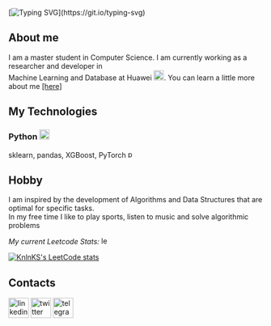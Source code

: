 [![Typing SVG](https://readme-typing-svg.herokuapp.com?color=010506&size=30&duration=8000&background=5E6DFF00&width=1200&height=100&lines=Hi.+My+name+is+Sergey+'zinchse'+Zinchenko.;I+am+interested+in+Algorithms+and+Machine+Learning.;)](https://git.io/typing-svg)

## About me

I am a master student in Computer Science. I am currently working as a  researcher and developer in \
Machine Learning and Database at Huawei [<img src='https://cdn.jsdelivr.net/npm/simple-icons@3.0.1/icons/huawei.svg' alt='huawei' height='20'>](https://career.huawei.ru/rri/en/).
You can learn a little more about me [[here]](https://zinchse.github.io)

## My Technologies

### Python [<img src='https://cdn.jsdelivr.net/npm/simple-icons@3.0.1/icons/python.svg' alt='python' height='20'>](https://www.python.org/?hl=EN)
sklearn, pandas, XGBoost, PyTorch [<img src='https://cdn.jsdelivr.net/npm/simple-icons@3.0.1/icons/pytorch.svg' alt='pytorch' height='15'>](https://pytorch.org/)
<!-- ### C++ [<img src='https://user-images.githubusercontent.com/58306690/180310746-aaae61b3-af60-4eed-a128-3dbe3e4cc8f2.svg' alt = 'cplusplus' height='20'>](https://cplusplus.com/) -->


## Hobby

I am inspired by the development of Algorithms and Data Structures that are optimal for specific tasks.\
In my free time I like to play sports, listen to music and solve algorithmic problems

*My current Leetcode Stats:* [<img src='https://user-images.githubusercontent.com/58306690/180311354-f9a2022a-9ddb-4085-9aeb-3bec75bdef47.svg' alt = 'leetcode' height='15'>](https://leetcode.com/zinchse/)

[![KnlnKS's LeetCode stats](https://leetcode-stats-six.vercel.app/api?username=zinchse)](https://github.com/KnlnKS/leetcode-stats)

## Contacts

[<img src='https://cdn.jsdelivr.net/npm/simple-icons@3.0.1/icons/linkedin.svg' alt='linkedin' height='40'>](https://www.linkedin.com/in/zinchse/)  [<img src='https://cdn.jsdelivr.net/npm/simple-icons@3.0.1/icons/twitter.svg' alt='twitter' height='40'>](https://twitter.com/zinchse)  [<img src='https://cdn.jsdelivr.net/npm/simple-icons@3.0.1/icons/telegram.svg' alt='telegram' height='40'>](https://t.me/zinchse)  
